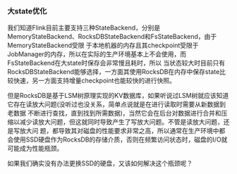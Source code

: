 ### 大state优化

我们知道Flink目前主要支持三种StateBackend，分别是MemoryStateBackend、RocksDBStateBackend和FsStateBackend，由于MemoryStateBackend受限
于本地机器的内存且其checkpoint受限于JobManager的内存，所以在实际的生产环境基本上不会使用，而FsStateBackend在大state时保存会非常慢且耗时，所以
当状态较大时目前只有RocksDBStateBackend能够选择，一方面其使用RocksDB在内存中保存state比较快速，另一方面支持增量checkpoint也能较快的进行快照。

但是RocksDB是基于LSM树原理实现的KV数据库，如果听说过LSM树就应该知道它存在读放大问题(没听过也没关系，简单点说就是在进行读取时需要从新数据到老数据
不断进行查找，直到找到所需数据)，当然它会在后台对数据进行合并和压缩以减少读放大问题，但这就同时导致产生了写放大问题。不管是读放大问题，还是写放大问
题，都导致其对磁盘的性能要求非常之高，所以通常在生产环境中都会使用SSD硬盘作为RocksDB的存储介质，否则在频繁访问状态时，磁盘的I/O就可能成为性能瓶颈。

如果我们确实没有办法更换SSD的硬盘，又该如何解决这个瓶颈呢？
